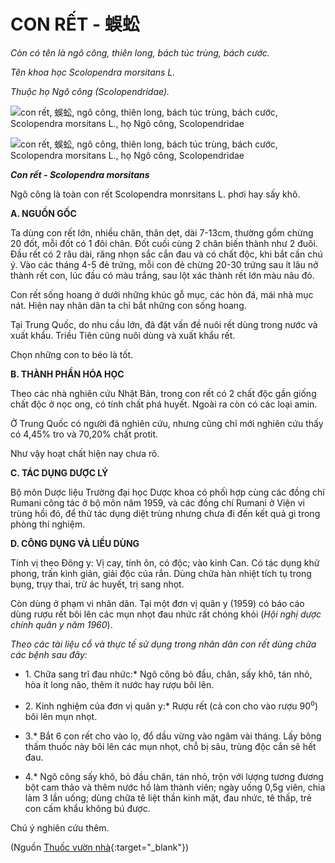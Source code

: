 # CON RẾT - 蜈蚣

*Còn có tên là ngô công, thiên long, bách túc trùng, bách cước.*

*Tên khoa học Scolopendra morsitans L.*

*Thuộc họ Ngô công (Scolopendridae).*

![con rết, 蜈蚣, ngô công, thiên long, bách túc trùng, bách cước, Scolopendra morsitans L., họ Ngô công, Scolopendridae](/imgs/caythuoc/dtl/con-ret.jpg)

![con rết, 蜈蚣, ngô công, thiên long, bách túc trùng, bách cước, Scolopendra morsitans L., họ Ngô công, Scolopendridae](/imgs/caythuoc/dtl/con-ret-2.jpg)

***Con rết - Scolopendra morsitans***

Ngô công là toàn con rết Scolopendra monrsitans L. phơi hay sấy khô.

**A. NGUỒN GỐC**

Ta dùng con rết lớn, nhiều chân, thân dẹt, dài 7-13cm, thường gồm chừng 20 đốt, mỗi đốt có 1 đôi chân. Đốt cuối cùng 2 chân biến thành như 2 đuôi. Đầu rết có 2 râu dài, răng nhọn sắc cắn đau và có chất độc, khi bắt cần chú ý. Vào các tháng 4-5 đẻ trứng, mỗi con đẻ chừng 20-30 trứng sau ít lâu nở thành rết con, lúc đầu có màu trắng, sau lột xác thành rết lớn màu nâu đỏ.

Con rết sống hoang ở dưới những khúc gỗ mục, các hòn đá, mái nhà mục nát. Hiện nay nhân dân ta chỉ bắt những con sống hoang.

Tại Trung Quốc, do nhu cầu lớn, đã đặt vấn đề nuôi rết dùng trong nước và xuất khẩu. Triều Tiên cũng nuôi dùng và xuất khẩu rết.

Chọn những con to béo là tốt.

**B. THÀNH PHẦN HÓA HỌC**

Theo các nhà nghiên cứu Nhật Bản, trong con rết có 2 chất độc gần giống chất độc ở nọc ong, có tính chất phá huyết. Ngoài ra còn có các loại amin.

Ở Trung Quốc có người đã nghiên cứu, nhưng cũng chỉ mới nghiên cứu thấy có 4,45% tro và 70,20% chất protit.

Như vậy hoạt chất hiện nay chưa rõ.

**C. TÁC DỤNG DƯỢC LÝ**

Bộ môn Dược liệu Trường đại học Dược khoa có phối hợp cùng các đồng chí Rumani công tác ở bộ môn năm 1959, và các đồng chí Rumani ở Viện vi trùng hồi đó, để thử tác dụng diệt trùng nhưng chưa đi đến kết quả gì trong phòng thí nghiệm.

**D. CÔNG DỤNG VÀ LIỀU DÙNG**

Tính vị theo Đông y: Vị cay, tính ôn, có độc; vào kinh Can. Có tác dụng khử phong, trấn kinh giản, giải độc của rắn. Dùng chữa hàn nhiệt tích tụ trong bụng, trụy thai, trừ ác huyết, trị sang nhọt.

Còn dùng ở phạm vi nhân dân. Tại một đơn vị quân y (1959) có báo cáo dùng rượu rết bôi lên các mụn nhọt đau nhức rất chóng khỏi (*Hội nghị dược chính quân y năm 1960*).

*Theo các tài liệu cổ và thực tế sử dụng trong nhân dân con rết dùng chữa các bệnh sau đây:*

* 1\. Chữa sang trĩ đau nhức:* Ngô công bỏ đầu, chân, sấy khô, tán nhỏ, hòa ít long não, thêm ít nước hay rượu bôi lên.

* 2\. Kinh nghiệm của đơn vị quân y:* Rượu rết (cả con cho vào rượu 90<sup>o</sup>) bôi lên mụn nhọt.

* 3.* Bắt 6 con rết cho vào lọ, đổ dầu vừng vào ngâm vài tháng. Lấy bông thấm thuốc này bôi lên các mụn nhọt, chỗ bị sâu, trùng độc cắn sẽ hết đau.

* 4.* Ngô công sấy khô, bỏ đầu chân, tán nhỏ, trộn với lượng tương đương bột cam thảo và thêm nước hồ làm thành viên; ngày uống 0,5g viên, chia làm 3 lần uống; dùng chữa tê liệt thần kinh mặt, đau nhức, tê thấp, trẻ con cấm khẩu không bú được.

Chú ý nghiên cứu thêm.


(Nguồn [Thuốc vườn nhà](http://thuocvuonnha.com){:target="_blank"})